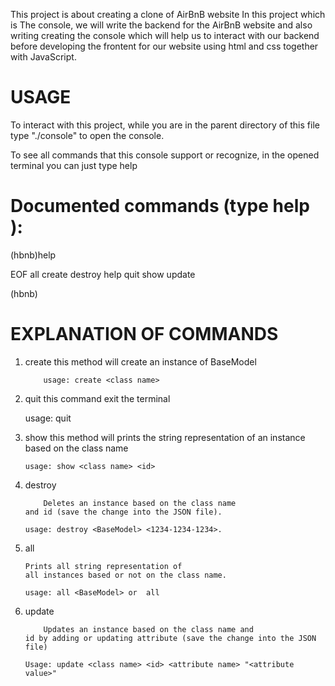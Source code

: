 This project is about creating a clone of AirBnB website
In this project which is The console, we will write the backend for the AirBnB website
and also writing creating the console which will help us to interact with our backend before developing the frontent for our website using html and css together with JavaScript.

# USAGE

To interact with this project, while you are in the parent directory of this file type "./console" to open the console.

To see all commands that this console support or recognize, in the opened terminal you can just type help

# Documented commands (type help <topic>):
  
  (hbnb)help

EOF all create destroy help quit show update

(hbnb)

# EXPLANATION OF COMMANDS

1.  create
    this method will create an instance of BaseModel

            usage: create <class name>

2.  quit
    this command exit the terminal

    usage: quit

3.  show
    this method will prints the string representation
    of an instance based on the class name

        usage: show <class name> <id>

4.  destroy

            Deletes an instance based on the class name
        and id (save the change into the JSON file).

        usage: destroy <BaseModel> <1234-1234-1234>.

5.  all

        Prints all string representation of
        all instances based or not on the class name.

        usage: all <BaseModel> or  all

6.  update

            Updates an instance based on the class name and
        id by adding or updating attribute (save the change into the JSON file)

        Usage: update <class name> <id> <attribute name> "<attribute value>"
